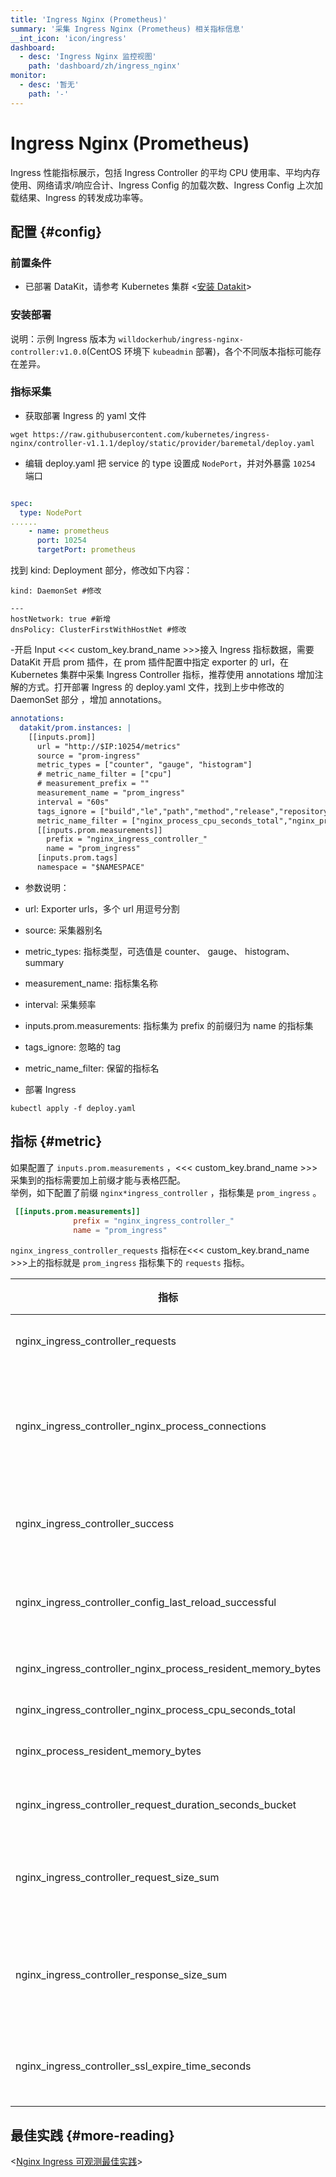 ```yaml
---
title: 'Ingress Nginx (Prometheus)'
summary: '采集 Ingress Nginx (Prometheus) 相关指标信息'
__int_icon: 'icon/ingress'
dashboard:
  - desc: 'Ingress Nginx 监控视图'
    path: 'dashboard/zh/ingress_nginx'
monitor:
  - desc: '暂无'
    path: '-'
---
```


<!-- markdownlint-disable MD025 -->

# Ingress Nginx (Prometheus)

<!-- markdownlint-enable -->

Ingress 性能指标展示，包括 Ingress Controller 的平均 CPU 使用率、平均内存使用、网络请求/响应合计、Ingress Config 的加载次数、Ingress Config 上次加载结果、Ingress 的转发成功率等。

## 配置 {#config}

### 前置条件

- 已部署 DataKit，请参考 Kubernetes 集群 <[安装 Datakit](../datakit/datakit-daemonset-deploy.md)>

### 安装部署

说明：示例 Ingress 版本为 `willdockerhub/ingress-nginx-controller:v1.0.0`(CentOS 环境下 `kubeadmin` 部署)，各个不同版本指标可能存在差异。

### 指标采集

- 获取部署 Ingress 的 yaml 文件

```shell
wget https://raw.githubusercontent.com/kubernetes/ingress-nginx/controller-v1.1.1/deploy/static/provider/baremetal/deploy.yaml
```

- 编辑 deploy.yaml
  把 service 的 type 设置成 `NodePort`，并对外暴露 `10254` 端口

```yaml

spec:
  type: NodePort
......
    - name: prometheus
      port: 10254
      targetPort: prometheus
```

找到 kind: Deployment 部分，修改如下内容：

```shell
kind: DaemonSet #修改

---
hostNetwork: true #新增
dnsPolicy: ClusterFirstWithHostNet #修改

```

-开启 Input
<<< custom_key.brand_name >>>接入 Ingress 指标数据，需要 DataKit 开启 prom 插件，在 prom 插件配置中指定 exporter 的 url，在 Kubernetes 集群中采集 Ingress Controller 指标，推荐使用 annotations 增加注解的方式。打开部署 Ingress 的 deploy.yaml 文件，找到上步中修改的 DaemonSet 部分 ，增加 annotations。

```yaml
annotations:
  datakit/prom.instances: |
    [[inputs.prom]]
      url = "http://$IP:10254/metrics"
      source = "prom-ingress"
      metric_types = ["counter", "gauge", "histogram"]
      # metric_name_filter = ["cpu"]
      # measurement_prefix = ""
      measurement_name = "prom_ingress"
      interval = "60s"
      tags_ignore = ["build","le","path","method","release","repository"]
      metric_name_filter = ["nginx_process_cpu_seconds_total","nginx_process_resident_memory_bytes","request_size","response_size","requests","success","config_last_reload_successful"]
      [[inputs.prom.measurements]]
        prefix = "nginx_ingress_controller_"
        name = "prom_ingress"
      [inputs.prom.tags]
      namespace = "$NAMESPACE"
```

- 参数说明：

- url: Exporter urls，多个 url 用逗号分割
- source: 采集器别名
- metric_types: 指标类型，可选值是 counter、 gauge、 histogram、 summary
- measurement_name: 指标集名称
- interval: 采集频率
- inputs.prom.measurements: 指标集为 prefix 的前缀归为 name 的指标集
- tags_ignore: 忽略的 tag
- metric_name_filter: 保留的指标名

- 部署 Ingress

```shell
kubectl apply -f deploy.yaml
```

## 指标 {#metric}

如果配置了 `inputs.prom.measurements` ，<<< custom_key.brand_name >>>采集到的指标需要加上前缀才能与表格匹配。<br />
举例，如下配置了前缀 `nginx*ingress_controller` ，指标集是 `prom_ingress` 。

```toml
 [[inputs.prom.measurements]]
              prefix = "nginx_ingress_controller_"
              name = "prom_ingress"
```

`nginx_ingress_controller_requests` 指标在<<< custom_key.brand_name >>>上的指标就是 `prom_ingress` 指标集下的 `requests` 指标。

| 指标                                                         | 描述                                                                                | 数据类型 | 单位  |
| ------------------------------------------------------------ | ----------------------------------------------------------------------------------- | -------- | ----- |
| nginx_ingress_controller_requests                            | The total number of client requests                                                 | int      | count |
| nginx_ingress_controller_nginx_process_connections           | current number of client connections with state {active, reading, writing, waiting} | int      | count |
| nginx_ingress_controller_success                             | Cumulative number of Ingress controller reload operations                           | int      | count |
| nginx_ingress_controller_config_last_reload_successful       | Whether the last configuration reload attempt was successful                        | int      | count |
| nginx_ingress_controller_nginx_process_resident_memory_bytes | number of bytes of memory in use                                                    | float    | B     |
| nginx_ingress_controller_nginx_process_cpu_seconds_total     | Cpu usage in seconds                                                                | float    | B     |
| nginx_process_resident_memory_bytes                          | number of bytes of memory in use                                                    | int      | B     |
| nginx_ingress_controller_request_duration_seconds_bucket     | The request processing time in milliseconds                                         | int      | count |
| nginx_ingress_controller_request_size_sum                    | The request length (including request line, header, and request body)               | int      | count |
| nginx_ingress_controller_response_size_sum                   | The response length (including request line, header, and request body)              | int      | count |
| nginx_ingress_controller_ssl_expire_time_seconds             | Number of seconds since 1970 to the SSL Certificate expire                          | int      | count |

## 最佳实践 {#more-reading}

<[Nginx Ingress 可观测最佳实践](../best-practices/cloud-native/ingress-nginx.md)>
